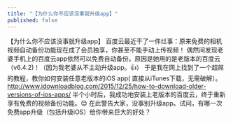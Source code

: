 ```yaml
---
title: "【为什么你不应该没事就升级app】"
published: false
---
```

【为什么你不应该没事就升级app】
百度云最近干了一件烂事：原来免费的相机视频自动备份功能现在成了会员独享，你甚至不能手动上传视频！
偶然间发现老婆手机上的百度云app依然可以免费自动备份。原因是她用的是老版本的百度云（v6.4.2)！（因为我老婆从不主动升级app。👍）
于是我在网上找到了一个超屌的教程，教你如何安装任意老版本的iOS app( 直接从iTunes下载，无需破解）。http://www.idownloadblog.com/2015/12/25/how-to-download-older-versions-of-ios-apps/
半个小时后，我成功地安装上老版本的百度云，终于重新享有免费的视频备份功能。😊
在此警告大家，没事别升级app。试问，有哪一次免费app升级（包括升级iOS）给你带来巨大的好处？


